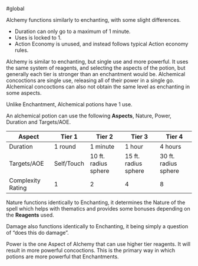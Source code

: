#global 

Alchemy functions similarly to enchanting, with some slight differences. 
- Duration can only go to a maximum of 1 minute. 
- Uses is locked to 1. 
- Action Economy is unused, and instead follows typical Action economy rules. 





Alchemy is similar to enchanting, but single use and more powerful. It uses the same system of reagents, and selecting the aspects of the potion, but generally each tier is stronger than an enchantment would be. Alchemical concoctions are single use, releasing all of their power in a single go. Alchemical concoctions can also not obtain the same level as enchanting in some aspects.

Unlike Enchantment, Alchemical potions have 1 use.

An alchemical potion can use the following **Aspects**, Nature, Power, Duration and Targets/AOE.

|Aspect|Tier 1|Tier 2|Tier 3|Tier 4|
|---|---|---|---|---|
|Duration|1 round|1 minute|1 hour|4 hours|
|Targets/AOE|Self/Touch|10 ft. radius sphere|15 ft. radius sphere|30 ft. radius sphere|
|Complexity Rating|1|2|4|8|

Nature functions identically to Enchanting, it determines the Nature of the spell which helps with thematics and provides some bonuses depending on the **Reagents** used.

Damage also functions identically to Enchanting, it being simply a question of “does this do damage”.

Power is the one Aspect of Alchemy that can use higher tier reagents. It will result in more powerful concoctions. This is the primary way in which potions are more powerful that Enchantments.